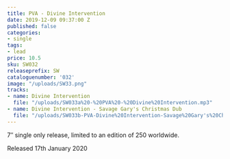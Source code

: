 ```yaml
---
title: PVA - Divine Intervention
date: 2019-12-09 09:37:00 Z
published: false
categories:
- single
tags:
- lead
price: 10.5
sku: SW032
releaseprefix: SW
cataloguenumber: '032'
image: "/uploads/SW33.png"
tracks:
- name: Divine Intervention
  file: "/uploads/SW033a%20-%20PVA%20-%20Divine%20Intervention.mp3"
- name: Divine Intervention - Savage Gary's Christmas Dub
  file: "/uploads/SW033b-PVA-Divine%20Intervention-Savage%20Gary's%20Christmas%20Dub.mp3"
---
```


7″ single only release, limited to an edition of 250 worldwide.

Released 17th January 2020